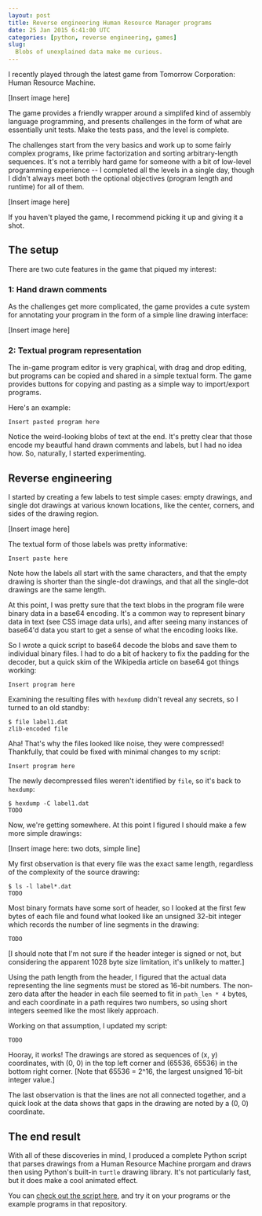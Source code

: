 ```yaml
---
layout: post
title: Reverse engineering Human Resource Manager programs
date: 25 Jan 2015 6:41:00 UTC
categories: [python, reverse engineering, games]
slug:
  Blobs of unexplained data make me curious.
---
```


I recently played through the latest game from Tomorrow Corporation:
Human Resource Machine.

[Insert image here]

The game provides a friendly wrapper around a simplifed kind of assembly
language programming, and presents challenges in the form of what are
essentially unit tests. Make the tests pass, and the level is complete.

The challenges start from the very basics and work up to some fairly complex
programs, like prime factorization and sorting arbitrary-length sequences.
It's not a terribly hard game for someone with a bit of low-level programming
experience -- I completed all the levels in a single day, though I didn't always
meet both the optional objectives (program length and runtime) for all of them.

[Insert image here]

If you haven't played the game, I recommend picking it up and giving it a shot.

## The setup

There are two cute features in the game that piqued my interest:

### 1: Hand drawn comments

As the challenges get more complicated, the game provides a cute system for
annotating your program in the form of a simple line drawing interface:

[Insert image here]

### 2: Textual program representation

The in-game program editor is very graphical, with drag and drop editing,
but programs can be copied and shared in a simple textual form. The game
provides buttons for copying and pasting as a simple way to import/export
programs.

Here's an example:

	Insert pasted program here

Notice the weird-looking blobs of text at the end. It's pretty clear that those
encode my beautful hand drawn comments and labels, but I had no idea how. So,
naturally, I started experimenting.

## Reverse engineering

I started by creating a few labels to test simple cases: empty drawings, and
single dot drawings at various known locations, like the center, corners,
and sides of the drawing region.

[Insert image here]

The textual form of those labels was pretty informative:

	Insert paste here

Note how the labels all start with the same characters, and that the empty
drawing is shorter than the single-dot drawings, and that all the single-dot
drawings are the same length.

At this point, I was pretty sure that the text blobs in the program file were
binary data in a base64 encoding. It's a common way to represent binary data in
text (see CSS image data urls), and after seeing many instances of base64'd data
you start to get a sense of what the encoding looks like.

So I wrote a quick script to base64 decode the blobs and save them to individual
binary files. I had to do a bit of hackery to fix the padding for the decoder,
but a quick skim of the Wikipedia article on base64 got things working:

	Insert program here

Examining the resulting files with `hexdump` didn't reveal any secrets, so I
turned to an old standby:

	$ file label1.dat
	zlib-encoded file

Aha! That's why the files looked like noise, they were compressed! Thankfully,
that could be fixed with minimal changes to my script:

	Insert program here

The newly decompressed files weren't identified by `file`, so it's back to
`hexdump`:

	$ hexdump -C label1.dat
	TODO

Now, we're getting somewhere. At this point I figured I should make a few more
simple drawings:

[Insert image here: two dots, simple line]

My first observation is that every file was the exact same length, regardless
of the complexity of the source drawing:

	$ ls -l label*.dat
	TODO

Most binary formats have some sort of header, so I looked at the first few bytes
of each file and found what looked like an unsigned 32-bit integer which records
the number of line segments in the drawing:

	TODO

[I should note that I'm not sure if the header integer is signed or not, but considering the apparent 1028 byte size limitation, it's unlikely to matter.]

Using the path length from the header, I figured that the actual data
representing the line segments must be stored as 16-bit numbers. The non-zero
data after the header in each file seemed to fit in `path_len * 4` bytes, and
each coordinate in a path requires two numbers, so using short integers
seemed like the most likely approach.

Working on that assumption, I updated my script:

	TODO

Hooray, it works! The drawings are stored as sequences of (x, y) coordinates,
with (0, 0) in the top left corner and (65536, 65536) in the bottom right
corner. [Note that 65536 = 2^16, the largest unsigned 16-bit integer value.]

The last observation is that the lines are not all connected together, and a
quick look at the data shows that gaps in the drawing are noted by a (0, 0)
coordinate.

## The end result

With all of these discoveries in mind, I produced a complete Python script that
parses drawings from a Human Resource Machine prorgam and draws then using
Python's built-in `turtle` drawing library. It's not particularly fast, but it
does make a cool animated effect.

You can [check out the script here](https://github.com/perimosocordiae/pyhrm/blob/master/extract_images.py),
and try it on your programs or the example programs in that repository.
